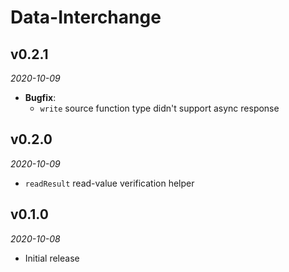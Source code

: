 # Data-Interchange

## v0.2.1
_2020-10-09_

 * **Bugfix**:
   * `write` source function type didn't support async response

## v0.2.0
_2020-10-09_

 * `readResult` read-value verification helper

## v0.1.0
_2020-10-08_

 * Initial release
